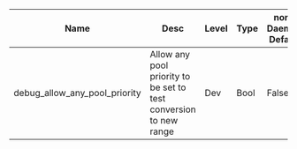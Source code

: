 | Name | Desc | Level | Type | non-Daemon Default | Daemon Default | Min | Max | Valid Values | verbatim | See also | Flags | Services | Validator | Long Desc | Tags |
| --- | --- | --- | --- | --- | --- | --- | --- | --- | --- | --- | --- | --- | --- | --- | --- |
| <span id="SP_debug_allow_any_pool_priority">debug_allow_any_pool_priority</span> |  Allow any pool priority to be set to test conversion to new range | Dev | Bool | False |  |  |  |  |  |  |  | mds_client |  |  |  |
